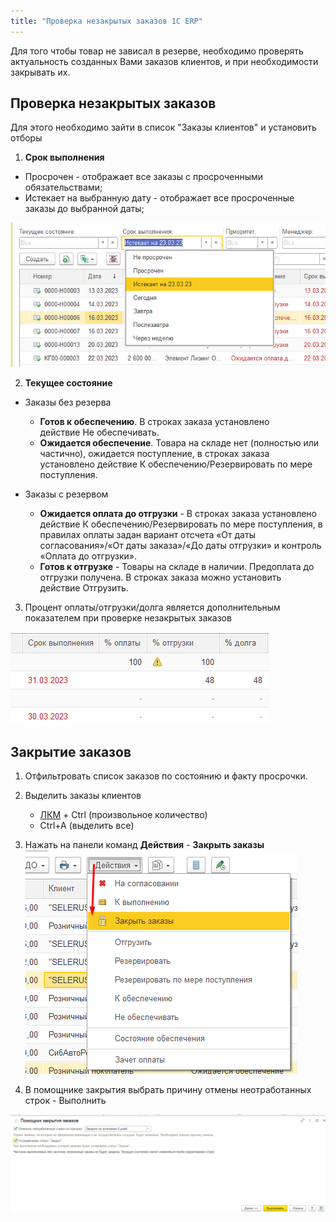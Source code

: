 ```yaml
---
title: "Проверка незакрытых заказов 1С ERP"
---
```


Для того чтобы товар не зависал в резерве, необходимо проверять актуальность созданных Вами заказов клиентов, и при необходимости закрывать их.

## Проверка незакрытых заказов

Для этого необходимо зайти в список "Заказы клиентов" и установить отборы
1. **Срок выполнения**
- Просрочен - отображает все заказы с просроченными обязательствами;
- Истекает на выбранную дату - отображает все просроченные заказы до выбранной даты;

![](ERP/_attach/Pasted%20image%2020230406140406.png)

2. **Текущее состояние** 

- Заказы без резерва
	- **Готов к обеспечению**. В строках заказа установлено действие Не обеспечивать.
	- **Ожидается обеспечение**. Товара на складе нет (полностью или частично), ожидается поступление, в строках заказа установлено действие К обеспечению/Резервировать по мере поступления.

- Заказы с резервом
	- **Ожидается оплата до отгрузки** - В строках заказа установлено действие К обеспечению/Резервировать по мере поступления, в правилах оплаты задан вариант отсчета «От даты согласования»/«От даты заказа»/«До даты отгрузки» и контроль «Оплата до отгрузки».
	- **Готов к отгрузке** - Товары на складе в наличии. Предоплата до отгрузки получена. В строках заказа можно установить действие Отгрузить.

3. Процент оплаты/отгрузки/долга является дополнительным показателем при проверке незакрытых заказов

![](ERP/_attach/Pasted%20image%2020230502115355.png)

## Закрытие заказов

1. Отфильтровать список заказов по состоянию и факту просрочки.
2. Выделить заказы клиентов
	- [ЛКМ](ERP/Управление%20продажами/Запчасти/ЛКМ.md) + Ctrl (произвольное количество)
	- Ctrl+A (выделить все)
3. Нажать на панели команд **Действия** - **Закрыть заказы**
![](ERP/_attach/Pasted%20image%2020230502120005.png)

4. В помощнике закрытия выбрать причину отмены неотработанных строк - Выполнить

![](ERP/_attach/Pasted%20image%2020230502120130.png)